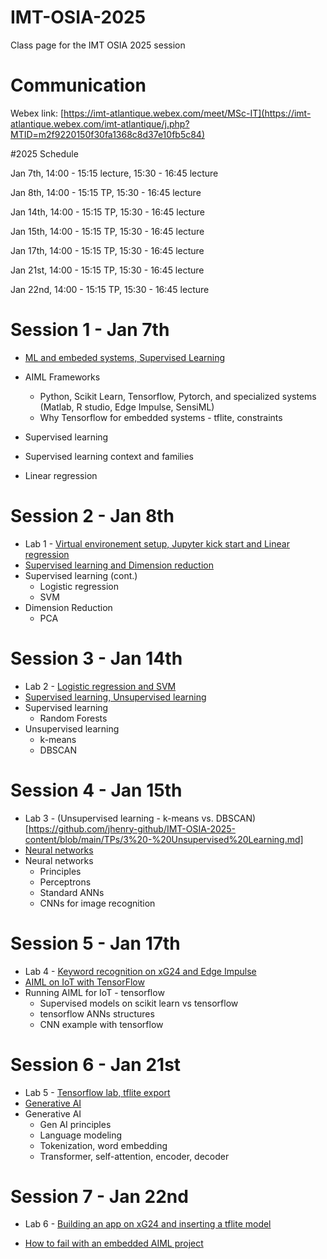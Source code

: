 # IMT-OSIA-2025
Class page for the IMT OSIA 2025 session
# Communication

Webex link: [https://imt-atlantique.webex.com/meet/MSc-IT](https://imt-atlantique.webex.com/imt-atlantique/j.php?MTID=m2f9220150f30fa1368c8d37e10fb5c84)  



#2025 Schedule

Jan 7th, 14:00 - 15:15 lecture, 15:30 - 16:45 lecture

Jan 8th, 14:00 - 15:15 TP, 15:30 - 16:45 lecture

Jan 14th, 14:00 - 15:15 TP, 15:30 - 16:45 lecture

Jan 15th, 14:00 - 15:15 TP, 15:30 - 16:45 lecture

Jan 17th, 14:00 - 15:15 TP, 15:30 - 16:45 lecture

Jan 21st, 14:00 - 15:15 TP, 15:30 - 16:45 lecture

Jan 22nd, 14:00 - 15:15 TP, 15:30 - 16:45 lecture



# Session 1 - Jan 7th

* [ML and embeded systems, Supervised Learning](https://rawcdn.githack.com/jhenry-github/IMT-OSIA-2025-content/76d7404acf007be3796dfce922b61cf219633b36/slides/FirstSession/index.html)

* AIML Frameworks
  * Python, Scikit Learn, Tensorflow, Pytorch, and specialized systems (Matlab, R studio, Edge Impulse, SensiML)
  * Why Tensorflow for embedded systems - tflite, constraints

 * Supervised learning
  * Supervised learning context and families
  * Linear regression


# Session 2 - Jan 8th
  * Lab 1 - [Virtual environement setup, Jupyter kick start and Linear regression](https://github.com/jhenry-github/IMT-OSIA-2025-content/blob/main/TPs/1-Linear%20Regression.md)
  * [Supervised learning and Dimension reduction](https://rawcdn.githack.com/jhenry-github/IMT-OSIA-2025-content/0bd7d8c77335e44c5958873140cade01ddc4e368/slides/Session2/index.html)
  * Supervised learning (cont.)
    * Logistic regression
    * SVM
  * Dimension Reduction
    * PCA

# Session 3 - Jan 14th
  * Lab 2 - [Logistic regression and SVM](https://github.com/jhenry-github/IMT-OSIA-2025-content/blob/main/TPs/2%20-%20Logistic%20Regression%20and%20SVM.md)
  * [Supervised learning, Unsupervised learning](https://rawcdn.githack.com/jhenry-github/IMT-OSIA-2025-content/0bd7d8c77335e44c5958873140cade01ddc4e368/slides/Session3/index.html)
  * Supervised learning
    * Random Forests
  * Unsupervised learning
    * k-means
    * DBSCAN

# Session 4 - Jan 15th
  * Lab 3 - (Unsupervised learning - k-means vs. DBSCAN)[https://github.com/jhenry-github/IMT-OSIA-2025-content/blob/main/TPs/3%20-%20Unsupervised%20Learning.md]
  * [Neural networks](https://rawcdn.githack.com/jhenry-github/IMT-OSIA-2025-content/0bd7d8c77335e44c5958873140cade01ddc4e368/slides/Session4/index.html)
  * Neural networks
    * Principles
    * Perceptrons
    * Standard ANNs
    * CNNs for image recognition

# Session 5 - Jan 17th
  * Lab 4 - [Keyword recognition on xG24 and Edge Impulse](https://rawcdn.githack.com/jhenry-github/IMT-OSIA-2025-content/0bd7d8c77335e44c5958873140cade01ddc4e368/slides/Session5_lab/index.html)
  * [AIML on IoT with TensorFlow](https://rawcdn.githack.com/jhenry-github/IMT-OSIA-2025-content/0bd7d8c77335e44c5958873140cade01ddc4e368/slides/Session5/index.html)
  * Running AIML for IoT - tensorflow
    * Supervised models on scikit learn vs tensorflow
    * tensorflow ANNs structures
    * CNN example with tensorflow

 # Session 6 - Jan 21st
  * Lab 5 - [Tensorflow lab, tflite export](https://github.com/jhenry-github/IMT-OSIA-2025-content/blob/main/TPs/5%20-%20Tensorflow%20models%20for%20embedded%20systems.md)
  * [Generative AI](https://rawcdn.githack.com/jhenry-github/IMT-OSIA-2025-content/0bd7d8c77335e44c5958873140cade01ddc4e368/slides/Session6/index.html)
  * Generative AI
    * Gen AI principles
    * Language modeling
    * Tokenization, word embedding
    * Transformer, self-attention, encoder, decoder

 # Session 7 - Jan 22nd
  * Lab 6 - [Building an app on xG24 and inserting a tflite model](https://rawcdn.githack.com/jhenry-github/IMT-OSIA-2025-content/0bd7d8c77335e44c5958873140cade01ddc4e368/slides/Session7_lab/index.html)
   
  * [How to fail with an embedded AIML project](https://rawcdn.githack.com/jhenry-github/IMT-OSIA-2025-content/0bd7d8c77335e44c5958873140cade01ddc4e368/slides/Session7/index.html)

